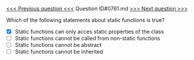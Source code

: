 [<<< Previous question <<<](0760.md)  Question ID#0761.md  [>>> Next question >>>](0762.md) 

Which of the following statements about static functions is true?

- [x] Static functions can only acces static properties of the class
- [ ] Static functions cannot be called from non-static functions
- [ ] Static functions cannot be abstract
- [ ] Static functions cannot be inherited
